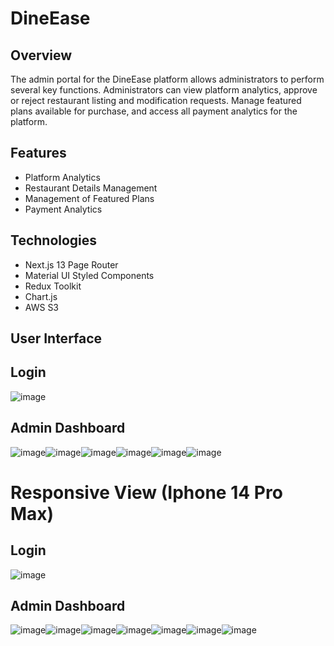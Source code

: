 # DineEase

## Overview

The admin portal for the DineEase platform allows administrators to perform several key functions. Administrators can view platform analytics, approve or reject restaurant listing and modification requests. Manage featured plans available for purchase, and access all payment analytics for the platform.

## Features

- Platform Analytics
- Restaurant Details Management
- Management of Featured Plans
- Payment Analytics

## Technologies
- Next.js 13 Page Router
- Material UI Styled Components
- Redux Toolkit
- Chart.js
- AWS S3

## User Interface

## Login 
![image](https://github.com/FYP-DineEase/dine-ease-admin/assets/73246016/ee9f0cee-943a-4449-8a4d-2b1bebfcd93a)

## Admin Dashboard
![image](https://github.com/FYP-DineEase/dine-ease-admin/assets/73246016/ddf862b9-b789-4171-9c32-296d137b5cc9)![image](https://github.com/FYP-DineEase/dine-ease-admin/assets/73246016/21d0bcad-a292-4d48-bd38-533f2893fc14)![image](https://github.com/FYP-DineEase/dine-ease-admin/assets/73246016/d38fe17f-6343-4a13-a40d-543f46cb8428)![image](https://github.com/FYP-DineEase/dine-ease-admin/assets/73246016/a8f9772d-2e43-4df6-855a-87d96c37c4ba)![image](https://github.com/FYP-DineEase/dine-ease-admin/assets/73246016/45004575-4480-4842-886b-30d75301a648)![image](https://github.com/FYP-DineEase/dine-ease-admin/assets/73246016/1824aca7-90b8-4f91-9a66-24aebce4d2b9)


# Responsive View (Iphone 14 Pro Max)

## Login
![image](https://github.com/FYP-DineEase/dine-ease-admin/assets/73246016/4275bac2-9077-4055-a351-f5afe5bbc700)

## Admin Dashboard
![image](https://github.com/FYP-DineEase/dine-ease-admin/assets/73246016/d306081f-bd90-4605-ba24-0b58393150a7)![image](https://github.com/FYP-DineEase/dine-ease-admin/assets/73246016/6752d2ab-3d5f-449f-b63d-eff864e7190b)![image](https://github.com/FYP-DineEase/dine-ease-admin/assets/73246016/9981785e-d229-4416-9761-9c12a09d8ef3)![image](https://github.com/FYP-DineEase/dine-ease-admin/assets/73246016/bee839ff-77f1-4ff6-849e-e0ee5a3fc4ce)![image](https://github.com/FYP-DineEase/dine-ease-admin/assets/73246016/3f19de3a-a4bf-44fb-aaf5-ab01746765b9)![image](https://github.com/FYP-DineEase/dine-ease-admin/assets/73246016/a91750db-5a95-403e-9a2d-a6648d86b08a)![image](https://github.com/FYP-DineEase/dine-ease-admin/assets/73246016/8da1a399-a2e9-46d4-b024-360646b371d3)





